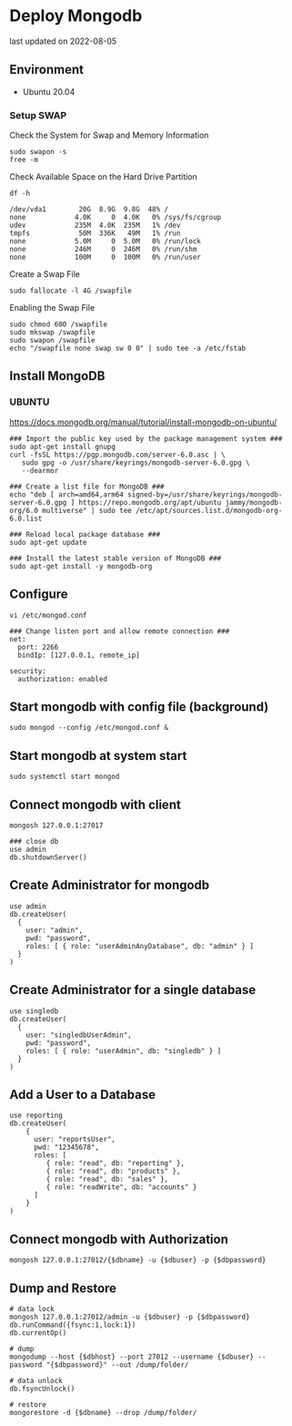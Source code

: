 # Deploy Mongodb
last updated on 2022-08-05

## Environment
- Ubuntu 20.04
### Setup SWAP
Check the System for Swap and Memory Information
```shell
sudo swapon -s
free -m
```
Check Available Space on the Hard Drive Partition
```shell
df -h
```
```file
/dev/vda1        20G  8.9G  9.8G  48% /
none            4.0K     0  4.0K   0% /sys/fs/cgroup
udev            235M  4.0K  235M   1% /dev
tmpfs            50M  336K   49M   1% /run
none            5.0M     0  5.0M   0% /run/lock
none            246M     0  246M   0% /run/shm
none            100M     0  100M   0% /run/user
```
Create a Swap File
```shell
sudo fallocate -l 4G /swapfile
```
Enabling the Swap File
```shell
sudo chmod 600 /swapfile
sudo mkswap /swapfile
sudo swapon /swapfile
echo "/swapfile none swap sw 0 0" | sudo tee -a /etc/fstab
```

## Install MongoDB
### UBUNTU
https://docs.mongodb.org/manual/tutorial/install-mongodb-on-ubuntu/
```shell
### Import the public key used by the package management system ###
sudo apt-get install gnupg
curl -fsSL https://pgp.mongodb.com/server-6.0.asc | \
   sudo gpg -o /usr/share/keyrings/mongodb-server-6.0.gpg \
   --dearmor

### Create a list file for MongoDB ###
echo "deb [ arch=amd64,arm64 signed-by=/usr/share/keyrings/mongodb-server-6.0.gpg ] https://repo.mongodb.org/apt/ubuntu jammy/mongodb-org/6.0 multiverse" | sudo tee /etc/apt/sources.list.d/mongodb-org-6.0.list

### Reload local package database ###
sudo apt-get update

### Install the latest stable version of MongoDB ###
sudo apt-get install -y mongodb-org
```
## Configure
```shell
vi /etc/mongod.conf
```
```file
### Change listen port and allow remote connection ###
net:
  port: 2266
  bindIp: [127.0.0.1, remote_ip]

security:
  authorization: enabled
```

## Start mongodb with config file (background)
```shell
sudo mongod --config /etc/mongod.conf &
```
## Start mongodb at system start
```shell
sudo systemctl start mongod
```

## Connect mongodb with client
```shell
mongosh 127.0.0.1:27017

### close db
use admin
db.shutdownServer()
```

## Create Administrator for mongodb
```shell
use admin
db.createUser(
  {
    user: "admin",
    pwd: "password",
    roles: [ { role: "userAdminAnyDatabase", db: "admin" } ]
  }
)
```

## Create Administrator for a single database
```shell
use singledb
db.createUser(
  {
    user: "singledbUserAdmin",
    pwd: "password",
    roles: [ { role: "userAdmin", db: "singledb" } ]
  }
)
```

## Add a User to a Database
```shell
use reporting
db.createUser(
    {
      user: "reportsUser",
      pwd: "12345678",
      roles: [
         { role: "read", db: "reporting" },
         { role: "read", db: "products" },
         { role: "read", db: "sales" },
         { role: "readWrite", db: "accounts" }
      ]
    }
)
```

## Connect mongodb with Authorization
```shell
mongosh 127.0.0.1:27012/{$dbname} -u {$dbuser} -p {$dbpassword}
```

## Dump and Restore
```shell
# data lock
mongosh 127.0.0.1:27012/admin -u {$dbuser} -p {$dbpassword}
db.runCommand({fsync:1,lock:1})
db.currentOp()

# dump
mongodump --host {$dbhost} --port 27012 --username {$dbuser} --password "{$dbpassword}" --out /dump/folder/

# data unlock
db.fsyncUnlock()

# restore
mongorestore -d {$dbname} --drop /dump/folder/ 
```
